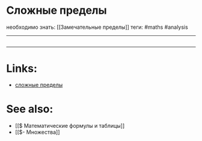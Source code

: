 # Сложные пределы
необходимо знать: [[Замечательные пределы]]
теги: #maths #analysis 

---
## 


---

# Links:
- [сложные пределы](http://mathprofi.ru/slozhnye_predely.html)

# See also:
- [[$ Математические формулы и таблицы]]
- [[$- Множества]]